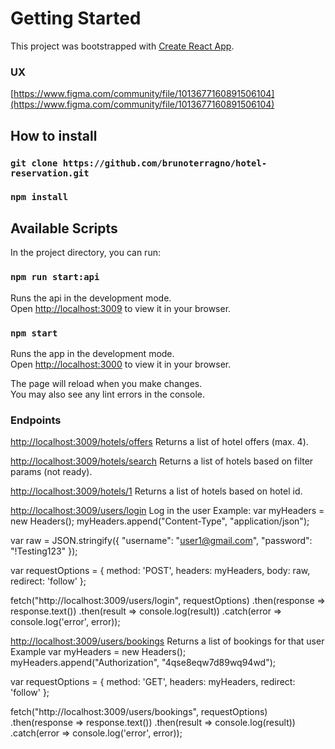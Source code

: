 # Getting Started

This project was bootstrapped with [Create React App](https://github.com/facebook/create-react-app).

### UX
[https://www.figma.com/community/file/1013677160891506104](https://www.figma.com/community/file/1013677160891506104)

## How to install

### `git clone https://github.com/brunoterragno/hotel-reservation.git`
### `npm install`

## Available Scripts

In the project directory, you can run:

### `npm run start:api`

Runs the api in the development mode.\
Open [http://localhost:3009](http://localhost:3009) to view it in your browser.

### `npm start`

Runs the app in the development mode.\
Open [http://localhost:3000](http://localhost:3000) to view it in your browser.

The page will reload when you make changes.\
You may also see any lint errors in the console.

### Endpoints
[http://localhost:3009/hotels/offers](http://localhost:3009/hotels/offers)
Returns a list of hotel offers (max. 4).

[http://localhost:3009/hotels/search](http://localhost:3009/hotels/search)
Returns a list of hotels based on filter params (not ready).

[http://localhost:3009/hotels/1](http://localhost:3009/hotels/1)
Returns a list of hotels based on hotel id.

[http://localhost:3009/users/login](http://localhost:3009/users/login)
Log in the user
Example:
var myHeaders = new Headers();
myHeaders.append("Content-Type", "application/json");

var raw = JSON.stringify({
  "username": "user1@gmail.com",
  "password": "!Testing123"
});

var requestOptions = {
  method: 'POST',
  headers: myHeaders,
  body: raw,
  redirect: 'follow'
};

fetch("http://localhost:3009/users/login", requestOptions)
  .then(response => response.text())
  .then(result => console.log(result))
  .catch(error => console.log('error', error));

[http://localhost:3009/users/bookings](http://localhost:3009/users/bookings)
Returns a list of bookings for that user
Example
var myHeaders = new Headers();
myHeaders.append("Authorization", "4qse8eqw7d89wq94wd");

var requestOptions = {
  method: 'GET',
  headers: myHeaders,
  redirect: 'follow'
};

fetch("http://localhost:3009/users/bookings", requestOptions)
  .then(response => response.text())
  .then(result => console.log(result))
  .catch(error => console.log('error', error));

